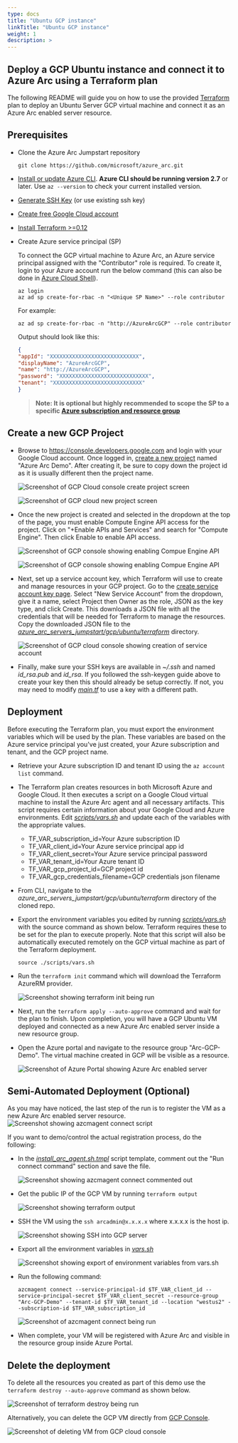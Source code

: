 ```yaml
---
type: docs
title: "Ubuntu GCP instance"
linkTitle: "Ubuntu GCP instance"
weight: 1
description: >
---
```


## Deploy a GCP Ubuntu instance and connect it to Azure Arc using a Terraform plan

The following README will guide you on how to use the provided [Terraform](https://www.terraform.io/) plan to deploy an Ubuntu Server GCP virtual machine and connect it as an Azure Arc enabled server resource.

## Prerequisites

* Clone the Azure Arc Jumpstart repository

    ```console
    git clone https://github.com/microsoft/azure_arc.git
    ```

* [Install or update Azure CLI](https://docs.microsoft.com/en-us/cli/azure/install-azure-cli?view=azure-cli-latest). **Azure CLI should be running version 2.7** or later. Use ```az --version``` to check your current installed version.

* [Generate SSH Key](https://help.github.com/articles/generating-a-new-ssh-key-and-adding-it-to-the-ssh-agent/) (or use existing ssh key)

* [Create free Google Cloud account]((https://cloud.google.com/free))

* [Install Terraform >=0.12](https://learn.hashicorp.com/terraform/getting-started/install.html)

* Create Azure service principal (SP)

    To connect the GCP virtual machine to Azure Arc, an Azure service principal assigned with the "Contributor" role is required. To create it, login to your Azure account run the below command (this can also be done in [Azure Cloud Shell](https://shell.azure.com/)).

    ```console
    az login
    az ad sp create-for-rbac -n "<Unique SP Name>" --role contributor
    ```

    For example:

    ```console
    az ad sp create-for-rbac -n "http://AzureArcGCP" --role contributor
    ```

    Output should look like this:

    ```json
    {
    "appId": "XXXXXXXXXXXXXXXXXXXXXXXXXXXX",
    "displayName": "AzureArcGCP",
    "name": "http://AzureArcGCP",
    "password": "XXXXXXXXXXXXXXXXXXXXXXXXXXXX",
    "tenant": "XXXXXXXXXXXXXXXXXXXXXXXXXXXX"
    }
    ```

    > **Note: It is optional but highly recommended to scope the SP to a specific [Azure subscription and resource group](https://docs.microsoft.com/en-us/cli/azure/ad/sp?view=azure-cli-latest)**

## Create a new GCP Project

* Browse to <https://console.developers.google.com> and login with your Google Cloud account. Once logged in, [create a new project](https://cloud.google.com/resource-manager/docs/creating-managing-projects) named "Azure Arc Demo". After creating it, be sure to copy down the project id as it is usually different then the project name.

    ![Screenshot of GCP Cloud console create project screen](./01.png)

    ![Screenshot of GCP cloud new project screen](./02.png)

* Once the new project is created and selected in the dropdown at the top of the page, you must enable Compute Engine API access for the project. Click on "+Enable APIs and Services" and search for "Compute Engine". Then click Enable to enable API access.

    ![Screenshot of GCP console showing enabling Compue Engine API](./03.png)

    ![Screenshot of GCP console showing enabling Compue Engine API](./04.png)

* Next, set up a service account key, which Terraform will use to create and manage resources in your GCP project. Go to the [create service account key page](https://console.cloud.google.com/apis/credentials/serviceaccountkey). Select "New Service Account" from the dropdown, give it a name, select Project then Owner as the role, JSON as the key type, and click Create. This downloads a JSON file with all the credentials that will be needed for Terraform to manage the resources. Copy the downloaded JSON file to the [*azure_arc_servers_jumpstart/gcp/ubuntu/terraform*](https://github.com/microsoft/azure_arc/tree/main/azure_arc_servers_jumpstart/gcp/ubuntu/terraform) directory.

    ![Screenshot of GCP cloud console showing creation of service account](./05.png)

* Finally, make sure your SSH keys are available in *~/.ssh* and named *id_rsa.pub* and *id_rsa*. If you followed the ssh-keygen guide above to create your key then this should already be setup correctly. If not, you may need to modify [*main.tf*](https://github.com/microsoft/azure_arc/blob/main/azure_arc_servers_jumpstart/gcp/ubuntu/terraform/main.tf) to use a key with a different path.

## Deployment

Before executing the Terraform plan, you must export the environment variables which will be used by the plan. These variables are based on the Azure service principal you've just created, your Azure subscription and tenant, and the GCP project name.

* Retrieve your Azure subscription ID and tenant ID using the ```az account list``` command.

* The Terraform plan creates resources in both Microsoft Azure and Google Cloud. It then executes a script on a Google Cloud virtual machine to install the Azure Arc agent and all necessary artifacts. This script requires certain information about your Google Cloud and Azure environments. Edit [*scripts/vars.sh*](https://github.com/microsoft/azure_arc/blob/main/azure_arc_servers_jumpstart/gcp/ubuntu/terraform/scripts/vars.sh) and update each of the variables with the appropriate values.

  * TF_VAR_subscription_id=Your Azure subscription ID
  * TF_VAR_client_id=Your Azure service principal app id
  * TF_VAR_client_secret=Your Azure service principal password
  * TF_VAR_tenant_id=Your Azure tenant ID
  * TF_VAR_gcp_project_id=GCP project id
  * TF_VAR_gcp_credentials_filename=GCP credentials json filename

* From CLI, navigate to the *azure_arc_servers_jumpstart/gcp/ubuntu/terraform* directory of the cloned repo.

* Export the environment variables you edited by running [*scripts/vars.sh*](https://github.com/microsoft/azure_arc/blob/main/azure_arc_servers_jumpstart/gcp/ubuntu/terraform/scripts/vars.sh) with the source command as shown below. Terraform requires these to be set for the plan to execute properly. Note that this script will also be automatically executed remotely on the GCP virtual machine as part of the Terraform deployment.

    ```console
    source ./scripts/vars.sh
    ```

* Run the ```terraform init``` command which will download the Terraform AzureRM provider.

    ![Screenshot showing terraform init being run](./08.png)

* Next, run the ```terraform apply --auto-approve``` command and wait for the plan to finish. Upon completion, you will have a GCP Ubuntu VM deployed and connected as a new Azure Arc enabled server inside a new resource group.

* Open the Azure portal and navigate to the resource group "Arc-GCP-Demo". The virtual machine created in GCP will be visible as a resource.

    ![Screenshot of Azure Portal showing Azure Arc enabled server](./18.png)

## Semi-Automated Deployment (Optional)

As you may have noticed, the last step of the run is to register the VM as a new Azure Arc enabled server resource.
    ![Screenshot showing azcmagent connect script](./10.png)

If you want to demo/control the actual registration process, do the following:

* In the [*install_arc_agent.sh.tmpl*](https://github.com/microsoft/azure_arc/blob/main/azure_arc_servers_jumpstart/gcp/ubuntu/terraform/scripts/install_arc_agent.sh.tmpl) script template, comment out the "Run connect command" section and save the file.

    ![Screenshot showing azcmagent connect commented out](./11.png)

* Get the public IP of the GCP VM by running ```terraform output```

    ![Screenshot showing terraform output](./12.png)

* SSH the VM using the ```ssh arcadmin@x.x.x.x``` where x.x.x.x is the host ip.

    ![Screenshot showing SSH into GCP server](./13.png)

* Export all the environment variables in [*vars.sh*](https://github.com/microsoft/azure_arc/blob/main/azure_arc_servers_jumpstart/gcp/ubuntu/terraform/scripts/vars.sh)

    ![Screenshot showing export of environment variables from vars.sh](./14.png)

* Run the following command:

    ```console
    azcmagent connect --service-principal-id $TF_VAR_client_id --service-principal-secret $TF_VAR_client_secret --resource-group "Arc-GCP-Demo" --tenant-id $TF_VAR_tenant_id --location "westus2" --subscription-id $TF_VAR_subscription_id
    ```

    ![Screenshot of azcmagent connect being run](./15.png)

* When complete, your VM will be registered with Azure Arc and visible in the resource group inside Azure Portal.

## Delete the deployment

To delete all the resources you created as part of this demo use the ```terraform destroy --auto-approve``` command as shown below.

![Screenshot of terraform destroy being run](./17.png)

Alternatively, you can delete the GCP VM directly from [GCP Console](https://console.cloud.google.com/compute/instances).

![Screenshot of deleting VM from GCP cloud console](./16.png)
